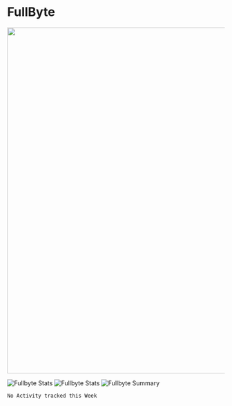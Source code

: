 # FullByte

<a href="https://github.com/ryo-ma/github-profile-trophy"><img width=800 src="https://github-profile-trophy.vercel.app/?username=Fullbyte&column=8&theme=radical&no-frame=true&no-bg=false"/></a>

![Fullbyte Stats](https://github-profile-summary-cards.vercel.app/api/cards/repos-per-language?username=Fullbyte&theme=solarized_dark)
![Fullbyte Stats](https://github-profile-summary-cards.vercel.app/api/cards/most-commit-language?username=Fullbyte&theme=solarized_dark)
![Fullbyte Summary](https://github-profile-summary-cards.vercel.app/api/cards/profile-details?username=Fullbyte&theme=solarized_dark)

<!--START_SECTION:waka-->
```text
No Activity tracked this Week
```
<!--END_SECTION:waka-->
